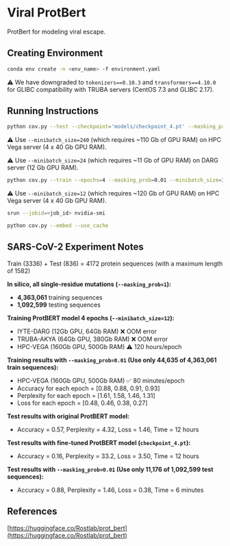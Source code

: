 # Viral ProtBert
ProtBert for modeling viral escape.

## Creating Environment

```bash
conda env create -n <env_name> -f environment.yaml
```

:warning: We have downgraded to ``tokenizers==0.10.3`` and ``transformers==4.10.0`` for GLIBC compatibility with TRUBA servers (CentOS 7.3 and GLIBC 2.17).

## Running Instructions

```bash
python cov.py --test --checkpoint='models/checkpoint_4.pt' --masking_prob=0.01 --minibatch_size=240
```

:warning: Use ``--minibatch_size=240`` (which requires ~110 Gb of GPU RAM) on HPC Vega server (4 x 40 Gb GPU RAM).

:warning: Use ``--minibatch_size=24`` (which requires ~11 Gb of GPU RAM) on DARG server (12 Gb GPU RAM).

```bash
python cov.py --train --epochs=4 --masking_prob=0.01 --minibatch_size=12
```
:warning: Use ``--minibatch_size=12`` (which requires ~120 Gb of GPU RAM) on HPC Vega server (4 x 40 Gb GPU RAM).

```bash
srun --jobid=<job_id> nvidia-smi
```

```bash
python cov.py --embed --use_cache
```

## SARS-CoV-2 Experiment Notes

Train (3336) + Test (836) = 4172 protein sequences (with a maximum length of 1582)

**In silico, all single-residue mutations (``--masking_prob=1``):**

* **4,363,061** training sequences
* **1,092,599** testing sequences

**Training ProtBERT model 4 epochs (``--minibatch_size=12``):**

* IYTE-DARG (12Gb GPU, 64Gb RAM) :x: OOM error 
* TRUBA-AKYA (64Gb GPU, 380Gb RAM) :x: OOM error
* HPC-VEGA (160Gb GPU, 500Gb RAM) :warning: 120 hours/epoch

**Training results with ``--masking_prob=0.01`` (Use only 44,635 of 4,363,061 train sequences):**

* HPC-VEGA (160Gb GPU, 500Gb RAM) :white_check_mark: 80 minutes/epoch
* Accuracy for each epoch = [0.88, 0.88, 0.91, 0.93]
* Perplexity for each epoch = [1.61, 1.58, 1.46, 1.31]
* Loss for each epoch = [0.48, 0.46, 0.38, 0.27]

**Test results with original ProtBERT model:**

* Accuracy = 0.57, Perplexity = 4.32, Loss = 1.46, Time = 12 hours

**Test results with fine-tuned ProtBERT model (``checkpoint_4.pt``):**

* Accuracy = 0.16, Perplexity = 33.2, Loss = 3.50, Time = 12 hours

**Test results with ``--masking_prob=0.01`` (Use only 11,176 of 1,092,599 test sequences):**

* Accuracy = 0.88, Perplexity = 1.46, Loss = 0.38, Time = 6 minutes

## References

[https://huggingface.co/Rostlab/prot_bert](https://huggingface.co/Rostlab/prot_bert)
